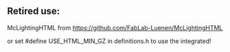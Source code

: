 ## Retired use:
McLightingHTML from https://github.com/FabLab-Luenen/McLightingHTML

or set #define USE_HTML_MIN_GZ in definitions.h to use the integrated!
